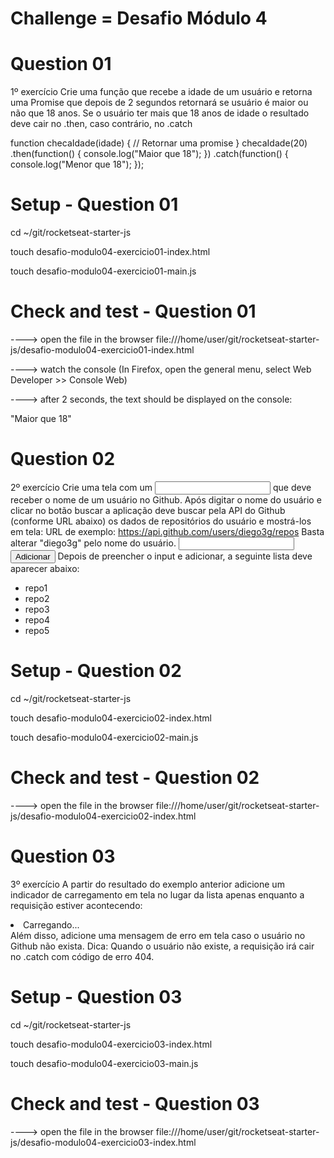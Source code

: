 # Challenge = Desafio Módulo 4

# Question 01

1º exercício
Crie uma função que recebe a idade de um usuário e retorna uma Promise que depois de 2 segundos retornará se usuário é maior ou não que 18 anos. Se o usuário ter mais que 18 anos de idade o resultado deve cair no .then, caso contrário, no .catch

function checaIdade(idade) {
 // Retornar uma promise
}
checaIdade(20)
 .then(function() {
 console.log("Maior que 18");
 })
 .catch(function() {
 console.log("Menor que 18");
 });

# Setup - Question 01

cd ~/git/rocketseat-starter-js

touch desafio-modulo04-exercicio01-index.html

touch desafio-modulo04-exercicio01-main.js

# Check and test - Question 01

\----> open the file in the browser file:///home/user/git/rocketseat-starter-js/desafio-modulo04-exercicio01-index.html

\----> watch the console (In Firefox, open the general menu, select Web Developer >> Console Web)

\----> after 2 seconds, the text should be displayed on the console:

"Maior que 18"


# Question 02

2º exercício
Crie uma tela com um <input> que deve receber o nome de um usuário no Github. Após digitar o
nome do usuário e clicar no botão buscar a aplicação deve buscar pela API do Github (conforme
URL abaixo) os dados de repositórios do usuário e mostrá-los em tela:
URL de exemplo: https://api.github.com/users/diego3g/repos
Basta alterar "diego3g" pelo nome do usuário.
<input type="text" name="user">
<button onclick="">Adicionar</button>
Depois de preencher o input e adicionar, a seguinte lista deve aparecer abaixo:
<ul>
 <li>repo1</li>
 <li>repo2</li>
 <li>repo3</li>
 <li>repo4</li>
 <li>repo5</li>
</ul>

# Setup - Question 02

cd ~/git/rocketseat-starter-js

touch desafio-modulo04-exercicio02-index.html

touch desafio-modulo04-exercicio02-main.js

# Check and test - Question 02

\----> open the file in the browser file:///home/user/git/rocketseat-starter-js/desafio-modulo04-exercicio02-index.html


# Question 03

3º exercício
A partir do resultado do exemplo anterior adicione um indicador de carregamento em tela no lugar
da lista apenas enquanto a requisição estiver acontecendo:
<li>Carregando...</li>
Além disso, adicione uma mensagem de erro em tela caso o usuário no Github não exista.
Dica: Quando o usuário não existe, a requisição irá cair no .catch com código de erro 404.

# Setup - Question 03

cd ~/git/rocketseat-starter-js

touch desafio-modulo04-exercicio03-index.html

touch desafio-modulo04-exercicio03-main.js

# Check and test - Question 03

\----> open the file in the browser file:///home/user/git/rocketseat-starter-js/desafio-modulo04-exercicio03-index.html



